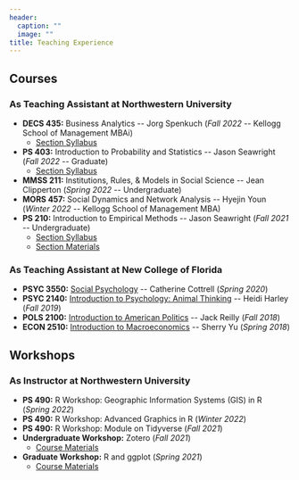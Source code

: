 ```yaml
---
header:
  caption: ""
  image: ""
title: Teaching Experience
---
```


## Courses

### As Teaching Assistant at Northwestern University

- **DECS 435:** Business Analytics -- Jorg Spenkuch (*Fall 2022* -- Kellogg School of Management MBAi)
	- [Section Syllabus](./syllabus/Syllabus_DECS435.pdf)
- **PS 403:** Introduction to Probability and Statistics -- Jason Seawright (*Fall 2022* -- Graduate)
	- [Section Syllabus](./syllabus/Syllabus_PS403.pdf)
- **MMSS 211:** Institutions, Rules, & Models in Social Science -- Jean Clipperton (*Spring 2022* -- Undergraduate)
- **MORS 457:** Social Dynamics and Network Analysis -- Hyejin Youn (*Winter 2022* -- Kellogg School of Management MBA)
- **PS 210:** Introduction to Empirical Methods -- Jason Seawright (*Fall 2021* -- Undergraduate)  
	- [Section Syllabus](./syllabus/Syllabus_PS210Section.pdf)
	- [Section Materials](https://lin-jennifer.github.io/courses/ps210/)

### As Teaching Assistant at New College of Florida

- **PSYC 3550:** [Social Psychology](./syllabus/sp-s20.pdf) -- Catherine Cottrell (*Spring 2020*)
- **PSYC 2140:** [Introduction to Psychology: Animal Thinking](./syllabus/at-f19.pdf) -- Heidi Harley (*Fall 2019*) 
- **POLS 2100:** [Introduction to American Politics](./syllabus/ag-f18.pdf) -- Jack Reilly (*Fall 2018*)
- **ECON 2510:** [Introduction to Macroeconomics](./syllabus/im-s18.pdf) -- Sherry Yu (*Spring 2018*)

## Workshops

### As Instructor at Northwestern University

- **PS 490:** R Workshop: Geographic Information Systems (GIS) in R (*Spring 2022*)
- **PS 490:** R Workshop: Advanced Graphics in R (*Winter 2022*)
- **PS 490:** R Workshop: Module on Tidyverse (*Fall 2021*)
- **Undergraduate Workshop:** Zotero (*Fall 2021*)
	- [Course Materials](https://lin-jennifer.github.io/courses/zotero/)
- **Graduate Workshop:** R and ggplot (*Spring 2021*)
	- [Course Materials](https://lin-jennifer.github.io/courses/rggplot/)

